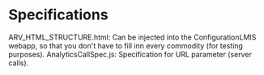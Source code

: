 # Specifications

ARV_HTML_STRUCTURE.html: Can be injected into the ConfigurationLMIS webapp, so that you don't have to fill inn every commodity (for testing purposes).
AnalyticsCallSpec.js: Specification for URL parameter (server calls).
